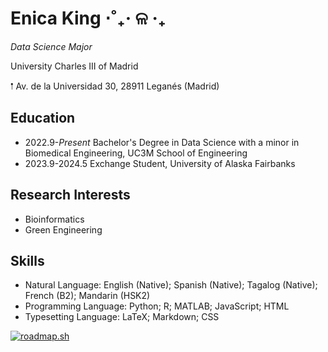 # Enica King ⋅˚₊‧ ଳ ‧₊

*Data Science Major*

 
University Charles III of Madrid

𖡡 Av. de la Universidad 30, 28911 Leganés (Madrid) 

 ## Education

- 2022.9-*Present* Bachelor's Degree in Data Science with a minor in Biomedical Engineering, UC3M School of Engineering
- 2023.9-2024.5 Exchange Student, University of Alaska Fairbanks

 ## Research Interests

- Bioinformatics
- Green Engineering

 ## Skills

- Natural Language: English (Native); Spanish (Native); Tagalog (Native); French (B2); Mandarin (HSK2)
- Programming Language: Python; R; MATLAB; JavaScript; HTML
- Typesetting Language: LaTeX; Markdown; CSS

[![roadmap.sh](https://roadmap.sh/card/wide/688b66fb087fc9883f5fd914?variant=dark&roadmaps=python%2Cgit-github)](https://roadmap.sh)
